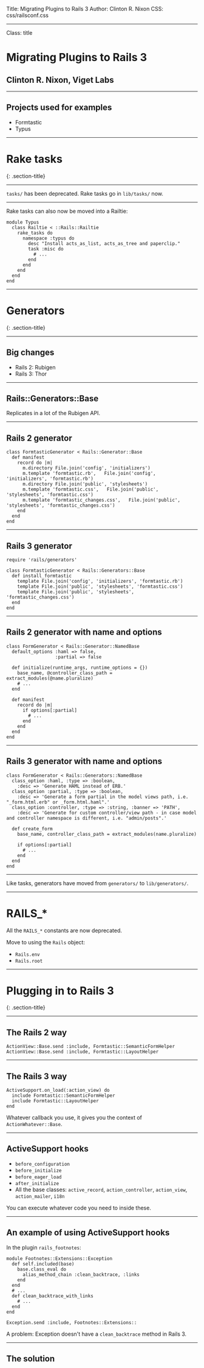 Title: Migrating Plugins to Rails 3
Author: Clinton R. Nixon
CSS: css/railsconf.css

---
Class: title

# Migrating Plugins to Rails 3

## Clinton R. Nixon, Viget Labs

---
## Projects used for examples

* Formtastic
* Typus

---
# Rake tasks
{: .section-title}

---

`tasks/` has been deprecated. Rake tasks go in `lib/tasks/` now.

---

Rake tasks can also now be moved into a Railtie:

    module Typus
      class Railtie < ::Rails::Railtie
        rake_tasks do
          namespace :typus do
            desc "Install acts_as_list, acts_as_tree and paperclip."
            task :misc do
              # ...
            end
          end
        end
      end
    end

---
# Generators
{: .section-title}

--- 

## Big changes

* Rails 2: Rubigen
* Rails 3: Thor

---

## Rails::Generators::Base

Replicates in a lot of the Rubigen API.

---

## Rails 2 generator

    class FormtasticGenerator < Rails::Generator::Base
      def manifest
        record do |m|
          m.directory File.join('config', 'initializers')
          m.template 'formtastic.rb',   File.join('config', 'initializers', 'formtastic.rb')
          m.directory File.join('public', 'stylesheets')
          m.template 'formtastic.css',   File.join('public', 'stylesheets', 'formtastic.css')
          m.template 'formtastic_changes.css',   File.join('public', 'stylesheets', 'formtastic_changes.css')
        end
      end
    end

---

## Rails 3 generator

    require 'rails/generators'

    class FormtasticGenerator < Rails::Generators::Base
      def install_formtastic
        template File.join('config', 'initializers', 'formtastic.rb')
        template File.join('public', 'stylesheets', 'formtastic.css')
        template File.join('public', 'stylesheets', 'formtastic_changes.css')
      end
    end

---

## Rails 2 generator with name and options

    class FormGenerator < Rails::Generator::NamedBase
      default_options :haml => false,
                      :partial => false

      def initialize(runtime_args, runtime_options = {})
        base_name, @controller_class_path = extract_modules(@name.pluralize)
        # ...
      end

      def manifest
        record do |m|
          if options[:partial]
            # ...
          end
        end
      end
    end

---

## Rails 3 generator with name and options

    class FormGenerator < Rails::Generators::NamedBase
      class_option :haml, :type => :boolean, 
        :desc => 'Generate HAML instead of ERB.'
      class_option :partial, :type => :boolean, 
        :desc => 'Generate a form partial in the model views path, i.e. "_form.html.erb" or _form.html.haml".'
      class_option :controller, :type => :string, :banner => 'PATH', 
        :desc => 'Generate for custom controller/view path - in case model and controller namespace is different, i.e. "admin/posts".'

      def create_form 
        base_name, controller_class_path = extract_modules(name.pluralize)

        if options[:partial]
          # ... 
        end
      end
    end

---

Like tasks, generators have moved from `generators/` to `lib/generators/`.

---

# RAILS_*

All the `RAILS_*` constants are now deprecated. 

Move to using the `Rails` object:

  * `Rails.env`
  * `Rails.root`

---
# Plugging in to Rails 3
{: .section-title}

---

## The Rails 2 way

    ActionView::Base.send :include, Formtastic::SemanticFormHelper
    ActionView::Base.send :include, Formtastic::LayoutHelper

---

## The Rails 3 way

    ActiveSupport.on_load(:action_view) do
      include Formtastic::SemanticFormHelper
      include Formtastic::LayoutHelper
    end

Whatever callback you use, it gives you the context of `ActionWhatever::Base`.

--- 

## ActiveSupport hooks

* `before_configuration`
* `before_initialize`
* `before_eager_load`
* `after_initialize`
* All the base classes: `active_record`, `action_controller`, `action_view`, `action_mailer`, `i18n`

You can execute whatever code you need to inside these.

---

## An example of using ActiveSupport hooks

In the plugin `rails_footnotes`:

    module Footnotes::Extensions::Exception
      def self.included(base)
        base.class_eval do
          alias_method_chain :clean_backtrace, :links
        end
      end
      # ... 
      def clean_backtrace_with_links
        # ...
      end
    end

    Exception.send :include, Footnotes::Extensions::

A problem: Exception doesn't have a `clean_backtrace` method in Rails 3.

---

## The solution


